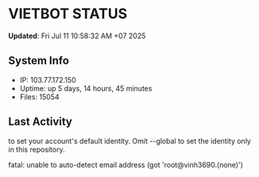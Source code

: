 # VIETBOT STATUS
**Updated**: Fri Jul 11 10:58:32 AM +07 2025

## System Info
- IP: 103.77.172.150
- Uptime: up 5 days, 14 hours, 45 minutes
- Files: 15054

## Last Activity

to set your account's default identity.
Omit --global to set the identity only in this repository.

fatal: unable to auto-detect email address (got 'root@vinh3690.(none)')
